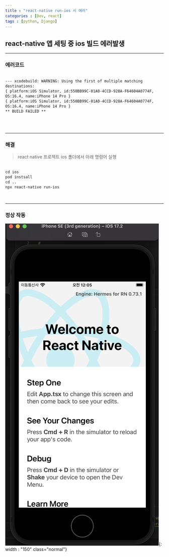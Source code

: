 ```yaml
---
title : "react-native run-ios 시 에러"
categories : [Dev, react]
tags : [python, Django]
---
```



## react-native 앱 세팅 중 ios 빌드 에러발생

<hr/>

### 에러코드

```

--- xcodebuild: WARNING: Using the first of multiple matching destinations:
{ platform:iOS Simulator, id:550BB99C-01A0-4CCD-928A-F64604A0774F, OS:16.4, name:iPhone 14 Pro }
{ platform:iOS Simulator, id:550BB99C-01A0-4CCD-928A-F64604A0774F, OS:16.4, name:iPhone 14 Pro }
** BUILD FAILED **

```

<br/>
<br/>

<hr/>

### 해결
>  react native 프로젝트 ios 폴더에서 아래 명령어 실행

```

cd ios
pod instsall
cd ..
npx react-native run-ios

```

<br/>
<hr/>

### 정상 작동
![content image](/assets/img/single_source/2024_01_03.png){: width : "150" class="normal"}